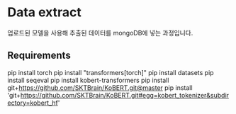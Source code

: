# Data extract
업로드된 모델을 사용해 추출된 데이터를 mongoDB에 넣는 과정입니다.
## Requirements
pip install torch
pip install "transformers[torch]"
pip install datasets
pip install seqeval
pip install kobert-transformers
pip install git+https://github.com/SKTBrain/KoBERT.git@master
pip install 'git+https://github.com/SKTBrain/KoBERT.git#egg=kobert_tokenizer&subdirectory=kobert_hf'
